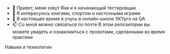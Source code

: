 - 👋 Привет, меня зовут Яна и я начинающий тестировщик
- 👀 Я интересуюсь книгами, спортом и настолными играми 
- 🌱 В настоящее время я учусь в онлайн-школе SKYpro на QA 
- 📫 Со мной можно связаться по почте
 В этом репозитории вы можете увидеть и ознакомиться с проектами, сделанными во время практики


Навыки и технологии 
<!---
1997Yana/1997Yana is a ✨ special ✨ repository because its `README.md` (this file) appears on your GitHub profile.
You can click the Preview link to take a look at your changes.
--->
